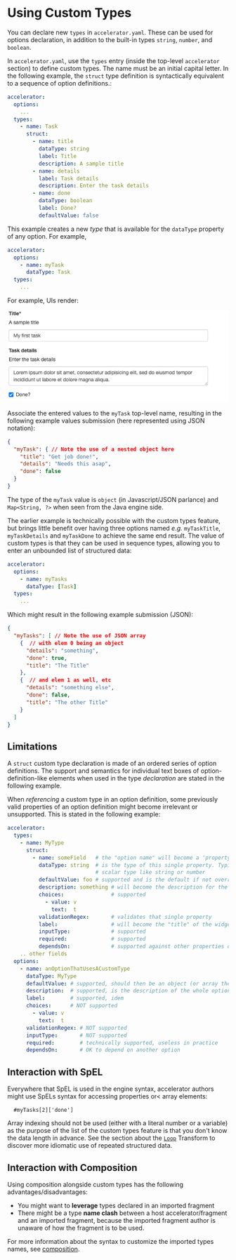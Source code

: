 # Using Custom Types

You can declare new `types` in `accelerator.yaml`. These can be used for options declaration,
in addition to the built-in types `string`, `number`, and `boolean`.

In `accelerator.yaml`, use the `types` entry (inside the top-level
`accelerator` section)  to define custom types.
The name must be an initial capital letter.
In the following example, the `struct` type definition is syntactically equivalent to a sequence
of option definitions.:

```yaml
accelerator:
  options:
    ...
  types:
    - name: Task
      struct:
        - name: title
          dataType: string
          label: Title
          description: A sample title
        - name: details
          label: Task details
          description: Enter the task details
        - name: done
          dataType: boolean
          label: Done?
          defaultValue: false
```

This example creates a new _type_ that is available for the `dataType` property of any option.
For example,

```yaml
accelerator:
  options:
    - name: myTask
      dataType: Task
  types:
    ...
```

For example, UIs render:

![SimpleTask form is open with my first task sample title and task details.](../images/simple-task.png)

Associate the entered values to the `myTask` top-level name, resulting in the following example
values submission (here represented using JSON notation):

```json
{
  "myTask": { // Note the use of a nested object here
    "title": "Get job done!",
    "details": "Needs this asap",
    "done": false
  }
}
```

The type of the `myTask` value is `object` (in Javascript/JSON parlance)
and `Map<String, ?>` when seen from the Java engine side.

The earlier example is technically possible with the custom types feature,
but brings little benefit over having three options named _e.g._ `myTaskTitle`,
`myTaskDetails` and `myTaskDone` to achieve the same end result. The value of custom types is that
they can be used in sequence types, allowing you to enter an unbounded list of structured data:

```yaml
accelerator:
  options:
    - name: myTasks
      dataType: [Task]
  types:
    ...
```

Which might result in the following example submission (JSON):

```json
{
  "myTasks": [ // Note the use of JSON array
    {  // with elem 0 being an object
      "details": "something",
      "done": true,
      "title": "The Title"
    },
    {  // and elem 1 as well, etc
      "details": "something else",
      "done": false,
      "title": "The other Title"
    }
  ]
}
```

## Limitations

A `struct` custom type declaration is made of an ordered series of option definitions.
The support and semantics for individual text boxes of option-definition-like elements
when used in the type _declaration_ are stated in the following example.

When _referencing_ a custom type in an option definition, some previously
valid properties of an option definition might become irrelevant or unsupported.
This is stated in the following example:

```yaml
accelerator:
  types:
    - name: MyType
      struct:
        - name: someField   # the "option name" will become a 'property' of the newly created type
          dataType: string  # is the type of this single property. Typically, will be a simple
                            # scalar type like string or number
          defaultValue: foo # supported and is the default if not overridden at usage point by the option's defaultValue
          description: something # will become the description for the field's widget
          choices:               # supported
            - value: v
              text:  t
          validationRegex:       # validates that single property
          label:                 # will become the "title" of the widget
          inputType:             # supported
          required:              # supported
          dependsOn:             # supported against other properties of THIS struct
    .. other fields
  options:
    - name: anOptionThatUsesACustomType
      dataType: MyType
      defaultValue: # supported, should then be an object (or array thereof)
      description:  # supported, is the description of the whole option (as opposed to individual fields)
      label:        # supported, idem
      choices:      # NOT supported
        - value: v
          text:  t
      validationRegex: # NOT supported
      inputType:       # NOT supported
      required:        # technically supported, useless in practice
      dependsOn:       # OK to depend on another option
```

## Interaction with SpEL

Everywhere that SpEL is used in the engine syntax, accelerator authors
might use SpELs syntax for accessing properties or< array elements:

```console
  #myTasks[2]['done']
```

Array indexing should not be used (either with a literal number or a variable) as the purpose
of the list of the custom types feature is that you don't know the data length
in advance. See the section about the [`Loop`](transforms/loop.hbs.md) Transform to discover more
idiomatic use of repeated structured data.

## Interaction with Composition

Using composition alongside custom types has the following advantages/disadvantages:

- You might want to **leverage** types declared in an imported fragment
- There might be a type **name clash** between a host accelerator/fragment and an imported
  fragment, because the imported fragment author is unaware of how the fragment is to be used.

For more information about the syntax to customize the imported types names, see [composition](composition.hbs.md).
